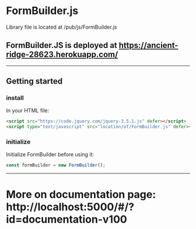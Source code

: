 # FormBuilder.js

Library file is located at /pub/js/FormBuilder.js

## FormBuilder.JS is deployed at https://ancient-ridge-28623.herokuapp.com/

----

## Getting started

### install

In your HTML file:

```html
<script src="https://code.jquery.com/jquery-3.5.1.js" defer></script>
<script type="text/javascript" src="location/of/FormBuilder.js" defer></script>
```

### initialize

Initialize FormBuilder before using it:

```javascript
const formBuilder = new FormBuilder();
```
----

# More on documentation page: http://localhost:5000/#/?id=documentation-v100
